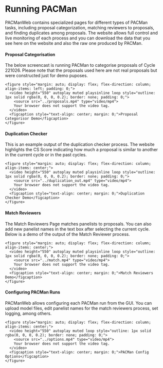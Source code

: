 # Running PACMan

PACManWeb contains specialized pages for different types of PACMan tasks, including proposal categorization, matching reviewers to proposals, and finding duplicates among proposals. The website allows full control and live monitoring of each process and you can download the data that you see here on the website and also the raw one produced by PACMan.

#### Proposal Categorisation
The below screencast is running PACMan to categorise proposals of Cycle 221026. Please note that the proposals used here are not real proposals but were constructed just for demo puposes.

````{div} full-width
<figure style="margin: auto; display: flex; flex-direction: column; align-items: left; padding: 0;">
  <video height="550" autoplay muted playsinline loop style="outline: 1px solid rgba(0, 0, 0, 0.2); border: none; padding: 0;">
    <source src="../proposals.mp4" type="video/mp4">
    Your browser does not support the video tag.
  </video>
  <figcaption style="text-align: center; margin: 0;">Proposal Categorisor Demo</figcaption>
</figure>
````

#### Duplication Checker
This is an example output of the duplication checker process. The website highlights the CS Score indicating how much a proposal is similar to another in the current cycle or in the past cycles.

````{div} full-width
<figure style="margin: auto; display: flex; flex-direction: column; align-items: center;">
  <video height="550" autoplay muted playsinline loop style="outline: 1px solid rgba(0, 0, 0, 0.2); border: none; padding: 0;">
    <source src="../duplication_out.mp4" type="video/mp4">
    Your browser does not support the video tag.
  </video>
  <figcaption style="text-align: center; margin: 0;">Duplication Checker Demo</figcaption>
</figure>

````

#### Match Reviewers
The Match Reviewers Page matches panelists to proposals. You can also add new panelist names in the text box after selecting the current cycle. Below is a demo of the output of the Match Reviewer process.

````{div} full-width
<figure style="margin: auto; display: flex; flex-direction: column; align-items: center;">
  <video height="550" autoplay muted playsinline loop style="outline: 1px solid rgba(0, 0, 0, 0.2); border: none; padding: 0;">
    <source src="../match.mp4" type="video/mp4">
    Your browser does not support the video tag.
  </video>
  <figcaption style="text-align: center; margin: 0;">Match Reviewers Demo</figcaption>
</figure>

````

#### Configuring PACMan Runs
PACManWeb allows configuring each PACMan run from the GUI. You can upload model files, edit panelist names for the match reviewers process, set logging, among others.
````{div} full-width
<figure style="margin: auto; display: flex; flex-direction: column; align-items: center;">
  <video height="550" autoplay muted loop style="outline: 1px solid rgba(0, 0, 0, 0.2); border: none; padding: 0;">
    <source src="../options.mp4" type="video/mp4">
    Your browser does not support the video tag.
  </video>
  <figcaption style="text-align: center; margin: 0;">PACMan Config Options</figcaption>
</figure>
````